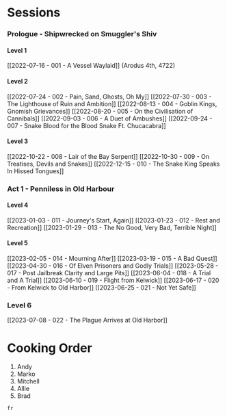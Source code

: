 


# Sessions

### Prologue - Shipwrecked on Smuggler's Shiv
#### Level 1
[[2022-07-16 - 001 - A Vessel Waylaid]] (Arodus 4th, 4722)
#### Level 2
[[2022-07-24 - 002 - Pain, Sand, Ghosts, Oh My]]
[[2022-07-30 - 003 - The Lighthouse of Ruin and Ambition]]
[[2022-08-13 - 004 - Goblin Kings, Gnomish Grievances]]
[[2022-08-20 - 005 - On the Civilisation of Cannibals]]
[[2022-09-03 - 006 - A Duet of Ambushes]]
[[2022-09-24 - 007 - Snake Blood for the Blood Snake Ft. Chucacabra]]
#### Level 3
[[2022-10-22 - 008 - Lair of the Bay Serpent]]
[[2022-10-30 - 009 - On Treatises, Devils and Snakes]]
[[2022-12-15 - 010 - The Snake King Speaks In Hissed Tongues]]

### Act 1 - Penniless in Old Harbour
#### Level 4
[[2023-01-03 - 011 - Journey's Start, Again]]
[[2023-01-23 - 012 - Rest and Recreation]]
[[2023-01-29 - 013 - The No Good, Very Bad, Terrible Night]]
#### Level 5
[[2023-02-05 - 014 - Mourning After]]
[[2023-03-19 - 015 - A Bad Quest]]
[[2023-04-30 - 016 - Of Elven Prisoners and Godly Trials]]
[[2023-05-28 - 017 - Post Jailbreak Clarity and Large Pits]]
[[2023-06-04 - 018 - A Trial and A Trial]]
[[2023-06-10 - 019 - Flight from Kelwick]]
[[2023-06-17 - 020 - From Kelwick to Old Harbor]]
[[2023-06-25 - 021 - Not Yet Safe]]
### Level 6
[[2023-07-08 - 022 - The Plague Arrives at Old Harbor]]

# Cooking Order
1. Andy
2. Marko
3. Mitchell
4. Allie
5. Brad

```timeline
fr
```